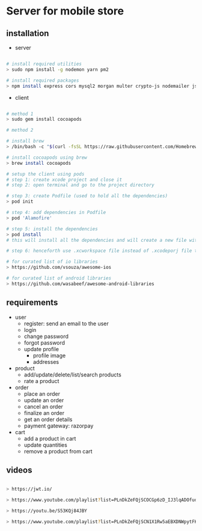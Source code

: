 # Server for mobile store

## installation

- server

```bash

# install required utilities
> sudo npm install -g nodemon yarn pm2

# install required packages
> npm install express cors mysql2 morgan multer crypto-js nodemailer jsonwebtoken

```

- client

```bash

# method 1
> sudo gem install cocoapods

# method 2

# install brew
> /bin/bash -c "$(curl -fsSL https://raw.githubusercontent.com/Homebrew/install/HEAD/install.sh)"

# install cocoapods using brew
> brew install cocoapods

# setup the client using pods
# step 1: create xcode project and close it
# step 2: open terminal and go to the project directory

# step 3: create Podfile (used to hold all the dependencies)
> pod init

# step 4: add dependencies in Podfile
> pod 'Alamofire'

# step 5: install the dependencies
> pod install
# this will install all the dependencies and will create a new file with extension .xcworkspace (collection of multiple projects)

# step 6: henceforth use .xcworkspace file instead of .xcodeporj file to open the application

# for curated list of io libraries
> https://github.com/vsouza/awesome-ios

# for curated list of android libraries
> https://github.com/wasabeef/awesome-android-libraries

```

## requirements

- user
  - register: send an email to the user
  - login
  - change password
  - forgot password
  - update profile
    - profile image
    - addresses
- product
  - add/update/delete/list/search products
  - rate a product
- order
  - place an order
  - update an order
  - cancel an order
  - finalize an order
  - get an order details
  - payment gateway: razorpay
- cart
  - add a product in cart
  - update quantities
  - remove a product from cart

## videos

```bash

> https://jwt.io/

> https://www.youtube.com/playlist?list=PLnDkZeFQjSCOCGp6zD_IJ3lqADOfudrUV

> https://youtu.be/S53KQj84JBY

> https://www.youtube.com/playlist?list=PLnDkZeFQjSCN1X1Rw5aEBXDNWpytFKHSQ

```
